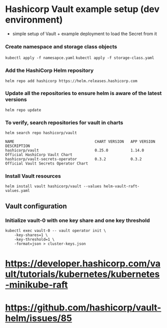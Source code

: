 # Hashicorp Vault example setup (dev environment)

- simple setup of Vault + example deployment to load the Secret from it

### Create namespace and storage class objects
`kubectl apply -f namesapce.yaml`
`kubectl apply -f storage-class.yaml`

### Add the HashiCorp Helm repository
`helm repo add hashicorp https://helm.releases.hashicorp.com`

### Update all the repositories to ensure helm is aware of the latest versions
`helm repo update`

### To verify, search repositories for vault in charts
```shell
helm search repo hashicorp/vault

NAME                                    CHART VERSION   APP VERSION     DESCRIPTION                          
hashicorp/vault                         0.25.0          1.14.0          Official HashiCorp Vault Chart       
hashicorp/vault-secrets-operator        0.3.2           0.3.2           Official Vault Secrets Operator Chart
```

### Install Vault resources
`helm install vault hashicorp/vault --values helm-vault-raft-values.yaml`


## Vault configuration

### Initialize vault-0 with one key share and one key threshold
```
kubectl exec vault-0 -- vault operator init \
    -key-shares=1 \
    -key-threshold=1 \
    -format=json > cluster-keys.json
```

# https://developer.hashicorp.com/vault/tutorials/kubernetes/kubernetes-minikube-raft
# https://github.com/hashicorp/vault-helm/issues/85
